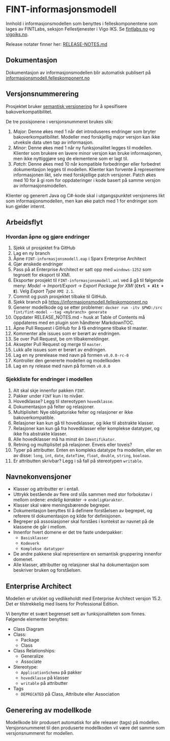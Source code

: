 ﻿# FINT-informasjonsmodell

Innhold i informasjonsmodellen som benyttes i felleskomponentene som lages av FINTLabs, seksjon Fellestjenester i Vigo IKS. Se [fintlabs.no](https://fintlabs.no/) og [vigoiks.no](https://vigoiks.no/).

Release notater finner her: [RELEASE-NOTES.md](RELEASE-NOTES.md)

## Dokumentasjon

Dokumentasjon av informasjonsmodellen blir automatisk publisert på [informasjonsmodell.felleskomponent.no](https://informasjonsmodell.felleskomponent.no/)

## Versjonsnummerering

Prosjektet bruker [semantisk versjonering](http://semver.org/) for å spesifisere bakoverkompatibilitet.

De tre posisjonene i versjonsnummeret brukes slik:

1. _Major_: Denne økes med 1 når det introduseres endringer som bryter bakoverkompatibilitet. Modeller med forskjellig major versjon kan ikke utveksle data uten tap av informasjon.
1. _Minor_: Denne økes med 1 når ny funksjonalitet legges til modellen.  Klienter som brukere en lavere minor versjon kan bruke informasjonen, men ikke nyttiggjøre seg de elementene som er lagt til.
1. _Patch_: Denne økes med 10 når kompatible forbedringer eller forbedret dokumentasjon legges til modellen.  Klienter kan forvente å representere informasjonen likt, selv med forskjellige patch versjoner.  Patch økes med 10 for å gi rom for oppdateringer i kode basert på samme versjon av informasjonsmodellen.

Klienter og generert Java og C#-kode skal i utgangspunktet versjoneres likt som informasjonsmodellen, men kan øke patch med 1 for endringer som kun gjelder internt.

## Arbeidsflyt

### Hvordan åpne og gjøre endringer

1. Sjekk ut prosjektet fra GitHub
1. Lag en ny branch
1. Åpne `FINT-informasjonsmodell.eap` i Sparx Enterprise Architect
1. Gjør ønskede endringer
1. Pass på at Enterprise Architect er satt opp med `windows-1252` som tegnsett for eksport til XMI.
1. Eksporter prosjekt til `FINT-informasjonsmodell.xml` ved å gå til følgende meny: _Model_ -> _Import/Export_ -> _Export Package for XMI_ (**`Ctrl + Alt + E`**). Velg _Export Type_ `XMI 2.1`.
1. Commit og push prosjektet tilbake til GitHub.
1. Sjekk branch på https://informasjonsmodell.felleskomponent.no
1. Generer modellkode og se etter problemer: `docker run -itv $PWD:/src fint/fint-model --tag <mybranch> generate`
1. Oppdater RELEASE_NOTES.md - husk at Table of Contents må oppdateres med en plugin som håndterer MarkdownTOC.
1. Åpne Pull Request i GitHub for å få endringene tilbake til master.
1. Kommenter alle issues som er berørt av endringen.
1. Se over Pull Request, be om tilbakemeldinger.
1. Aksepter Pull Request og merge til `master`.
1. Lukk alle issues som er berørt av endringen.
1. Lag en ny prerelease med navn på formen `v0.0.0-rc-0`
1. Kontroller den genererte modellen og modellkoden
1. Lag en ny release med navn på formen `v0.0.0`

### Sjekkliste for endringer i modellen

  1. Alt skal skje innenfor pakken `FINT`.
  1. Pakker under `FINT` kun i to nivåer.
  1. Hovedklasse?  Legg til stereotypen `hovedklasse`.
  1. Dokumentasjon på felter og relasjoner.
  1. Multiplisitet: Nye obligatoriske felter og relasjoner er ikke bakoverkompatible.
  1. Relasjoner kan kun gå til hovedklasser, og ikke til abstrakte klasser.
  1. Relasjoner kan kun gå fra hovedklasser eller komplekse datatyper, og ikke fra abstrakte klasser.
  1. Alle hovedklasser må ha minst én `Identifikator`.
  1. Retning og multiplisitet på relasjoner.  Enveis eller toveis? 
  1. Typer på attributter.  Enten en kompleks datatype fra modellen, eller en av disse: `long`, `int`, `date`, `dateTime`, `float`, `double`, `string`, `boolean`.
  1. Er attributten skrivbar?  Legg i så fall på stereotypen `writable`.

## Navnekonvensjoner

- Klasser og attributter er i entall.
- Uttrykk bestående av flere ord slås sammen med stor forbokstav i mellom ordene: _endelig karakter_ -> `endeligKarakter`. 
- Klasser skal være meningsbærende begreper.
- Dokumentasjon benyttes til å definere forståelsen av begrepet, og referere til dokumentasjon og kilde for definisjonen.
- Begreper på assosiasjoner skal forståes i kontekst av navnet på de klassene de går i mellom.
- Innenfor hvert domene er det tre faste underpakker:
   - `Basisklasser`
   - `Kodeverk`
   - `Komplekse datatyper`
- De andre pakkene skal representere en semantisk gruppering innenfor domenet.
- Alle klasser, attributter og relasjoner skal ha dokumentasjon som beskriver bruken og forståelsen.

## Enterprise Architect

Modellen er utviklet og vedlikeholdt med Enterprise Architect versjon 15.2.  Det er tilstrekkelig med lisens for Professional Edition.

Vi benytter et svært begrenset sett av funksjonaliteten som finnes.  Følgende elementer benyttes:

 - Class Diagram
 - Class:
   - Package
   - Class
 - Class Relationships:
   - Generalize
   - Associate
 - Stereotype:
   - `ApplicationSchema` på pakker
   - `hovedklasse` på klasser
   - `writable` på attributter
 - Tags
   - `DEPRECATED` på Class, Attribute eller Association

## Generering av modellkode

Modellkode blir produsert automatisk for alle releaser (tags) på modellen.  Versjonsnummeret til den produserte modellkoden vil være det samme som versjonsnummeret for modellen.
